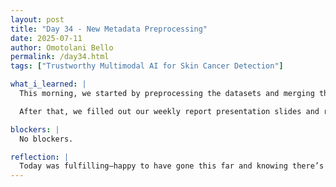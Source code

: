 ```yaml
---
layout: post
title: "Day 34 - New Metadata Preprocessing"
date: 2025-07-11
author: Omotolani Bello
permalink: /day34.html
tags: ["Trustworthy Multimodal AI for Skin Cancer Detection"]

what_i_learned: |
  This morning, we started by preprocessing the datasets and merging the cleaned datasets we each worked on into one Google Colab notebook. We completed the merge and successfully saved the final version to our drive, which felt like a solid step forward.

  After that, we filled out our weekly report presentation slides and recorded the video. We continued refining our code, and I also took some time to update my resume. Each of us was assigned a model architecture to research for our upcoming implementation. I focused on DCAN, Cara worked on Grad-CAM, and Kenidee looked into SHAP. It helped set a foundation for understanding the explainability tools we'll be applying.

blockers: |
  No blockers.

reflection: |
  Today was fulfilling—happy to have gone this far and knowing there’s still more to come. Merging the datasets into one notebook felt like a big step forward, and seeing our individual work come together was a good reminder of the progress we've made. Recording the weekly video also gave us space to reflect on everything we've done this week. Updating my resume made me realize how much I’ve learned in just a short time. Researching model architectures like DCAN helped me understand the importance of explainability in our project. Overall, it feels like we’re building toward something meaningful, and I’m looking forward to what’s next.
---
```

